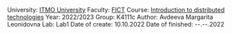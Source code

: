 University: [ITMO University](https://itmo.ru/ru/)
Faculty: [FICT](https://fict.itmo.ru)
Course: [Introduction to distributed technologies](https://github.com/itmo-ict-faculty/introduction-to-distributed-technologies)
Year: 2022/2023
Group: K4111c
Author: Avdeeva Margarita Leonidovna
Lab: Lab1
Date of create: 10.10.2022
Date of finished: --.--.2022
